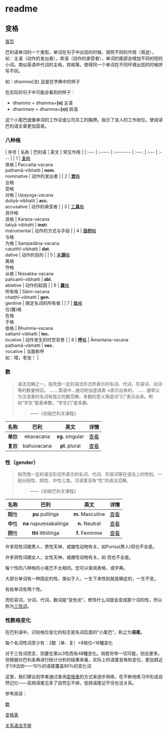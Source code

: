 # readme

## 变格

[首页](../summary.md)

巴利语单词的一个类型。单词在句子中出现的时候，按照不同的作用（用途），如：主语（动作的发出者），宾语（动作的承受者），单词的尾部会增加不同的短的小词。类似英语中代词的主格，宾格等。使得同一个单词在不同环境出现的时候拼写不同。

如：dhamma\(法\) 这是在字典中的样子

在实际的句子中可能会看到的样子：

* dhammo = dhamma+**\[o\]** 主语
* dhammaṃ = dhamma+**\[ṃ\]** 宾语

这个小尾巴就像单词的工作证或公司员工的胸牌。指示了该人的工作岗位。使阅读巴利语文章更加容易。




### 八种**格**

| 序号 | 名称 | 巴利语 | 英文 | 常见作用 |
| :--- | :----- | :-------- | :---: | :--- | :--- |
| 1 | [**主**格](nom.md)<br>体格 | Paccatta-vacana<br>paṭhamā-vibhatti | **nom.**<br>nominative | 动作的发出者 |
| 2 | [**宾**格](acc.md)<br>业格<br>受格<br>对格 | Upayoga-vacana<br>dutiyā-vibhatti | **acc.**<br>accusative | 动作的承受者 |
| 3 | [工**具**格](instr.md)<br>具作格<br>具格 | Karaṇa-vacana<br>tatiyā-vibhatti | **inst**r.<br>instrumental | 动作的方式与手段 |
| 4 | [**目的**格](dat.md)<br>与格<br>为格 | Sampadāna-vacana<br>catutthī-vibhatti | **dat.**<br>dative | 动作的目的 |
| 5 | [来**源**格](abl.md)<br>离格<br>夺格<br>从格 | Nissakka-vacana<br>pañcamī-vibhatti | **abl.**<br>ablative | 动作的起因 |
| 6 | [**属**格](gen.md)<br>所有格 | Sāmi-vacana<br>chaṭṭhī-vibhatti | **gen.**<br>genitive | 限定名词的所有者 |
| 7 | [**处**格](loc.md)<br>位\(置\)格<br>在格<br>于格<br>依格 | Bhumma-vacana<br>sattamī-vibhatti | **loc.**<br>locative | 动作发生的时空背景 |
| 8 | [**呼**格](voc.md) | Āmantana-vacana<br>paṭhamā-vibhatti | **voc.**<br>vocative | 当面称呼<br>如：喂，老张！ |

### **数**

> 语法范畴之一。指凭借一定的语法形式所表示的名词、代词、形容词、动词等的数量特征。 …… 英语中…通过附加虚语素-s表示出来的。 …… 通常认为汉语里的名词有独立的数范畴，多数的意义用虚词“们”表示出来。例如“学生”能表单数，“学生们”是多数。
>
> > ——《初级巴利文课程》

| 名称 | 巴利 | 英文 | 详情 |
| :---: | :---: | :---: | :---: |
| **单**数 | ekavacana | **sg.** singular | [查看](number.md) |
| **复**数 | bahuvacana | **pl.** plural | [查看](number.md) |

### 性（gender）

> 指凭借一定的语法形式所表示的名词、代词、形容词等在语法上的性别。一般分阳性、阴性、中性三类。汉语里没有“性”的语法范畴。
>
> > ——《初级巴利文课程》

| 名称 | 巴利 | 英文 | 详情 |
| :---: | :---: | :---: | :---: |
| **阳**性 | **pu** pulliṅga | **m.** Masculine | [查看](masculine.md) |
| **中**性 | **na** napuṃsakaliṅga | **n.** Neutral | [查看](neutral.md) |
| **阴**性 | **thī** itthiliṅga | **f.** Feminine | [查看](feminine.md) |

许多阳性词跟男人，男性天神，或雄性动物有关。如Purisa\(男人\)但也不全是。

许多阴性词跟女人，女性天神，或雌性动物有关。如 但也不全是。

每个性的八种格的小尾巴不太相同。您可以查阅表格，或字典。

大部分单词有一种固定的性。类似于人，一生下来性别就是确定的，一生不变。

有些单词有两个性。

而形容词，分词，代词，数词是“变色龙”，修饰什么词就会变成那个词的性，所以称为[三性词](3_gender.md)。

### 性数格变化

在巴利语中，识别格位变化的标志是名词后面的“小尾巴”，称之为**语尾**，

每个名词性词至少有：2数（单、复）×8格位=16種变化

对于三性词而言，则要在乘以3性而有48種变化。倘若穷举一切可能，则会更多。但根据对巴利圣典进行统计分析的结果来看，实际上的语尾变格和变位，更加趋近于1/9法则——10%的语尾覆盖90%的变化词

这里，我们建议初学者通过查询[变格表](ending-table.md)的方式来逐步熟练，在不断地练习中形成自然记忆——高频语尾见多了自然忘不掉，低频语尾记不住也没关系。

参考阅读：

[数](number.md)

[变格表](ending-table.md)

[关系语法手册](https://github.com/visuddhinanda/pali-handbook/tree/2bdb9c6f5be84217fa8f6966ef2e5d108d7ef6d3/basic-relation/summary.md)

